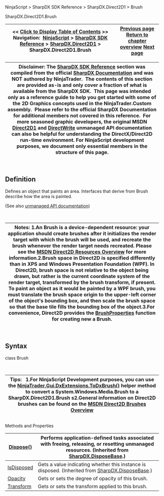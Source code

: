 ﻿


NinjaScript \> SharpDX SDK Reference \> SharpDX.Direct2D1 \> Brush






















SharpDX.Direct2D1\.Brush







| \<\< [Click to Display Table of Contents](sharpdx_direct2d1_brush.md) \>\> **Navigation:**     [NinjaScript](ninjascript.md) \> [SharpDX SDK Reference](sharpdx_sdk_reference.md) \> [SharpDX.Direct2D1](sharpdx_direct2d1.md) \> SharpDX.Direct2D1\.Brush | [Previous page](sharpdx_direct2d1_arcsize.md) [Return to chapter overview](sharpdx_direct2d1.md) [Next page](sharpdx_direct2d1_brush_opacity.md) |
| --- | --- |













| Disclaimer: The [SharpDX SDK Reference](sharpdx_sdk_reference.md) section was compiled from the official [SharpDX Documentation](http://sharpdx.org/) and was NOT authored by NinjaTrader.  The contents of this section are provided as\-is and only cover a fraction of what is available from the SharpDX SDK.  This page was intended only as a reference guide to help you get started with some of the 2D Graphics concepts used in the NinjaTrader.Custom assembly.  Please refer to the official SharpDX Documentation for additional members not covered in this reference.  For more seasoned graphic developers, the original MSDN [Direct2D1](https://msdn.microsoft.com/en-us/library/windows/desktop/dd370990.aspx) and [DirectWrite](https://msdn.microsoft.com/en-us/library/windows/desktop/dd368038.aspx) unmanaged API documentation can also be helpful for understanding the DirectX/Direct2D run\-time environment. For NinjaScript development purposes, we document only essential members in the structure of this page. |
| --- |



 


## 


## Definition


Defines an object that paints an area. Interfaces that derive from Brush describe how the area is painted. 


(See also [unmanaged API documentation](http://msdn.microsoft.com/en-us/library/dd371173.aspx))


 




| Notes: 1\.An Brush is a device\-dependent resource: your application should create brushes after it initializes the render target with which the brush will be used, and recreate the brush whenever the render target needs recreated. Please see the [MSDN Direct2D Resources Overview](https://msdn.microsoft.com/en-us/library/dd756757(v=vs.85).aspx) for more information.2\.Brush space in Direct2D is specified differently than in XPS and Windows Presentation Foundation (WPF). In Direct2D, brush space is not relative to the object being drawn, but rather is the current coordinate system of the render target, transformed by the brush transform, if present. To paint an object as it would be painted by a WPF brush, you must translate the brush space origin to the upper\-left corner of the object's bounding box, and then scale the brush space so that the base tile fills the bounding box of the object.3\.For convenience, Direct2D provides the [BrushProperties](sharpdx_direct2d1_brushproperties.md) function for creating new a Brush. |
| --- |



 


## Syntax


class Brush


 




| Tips:   1\.For NinjaScript Development purposes, you can use the [NinjaTrader.Gui.DxExtensions.ToDxBrush()](dxextensions_todxbrush.md) helper method to convert a System.Windows.Media.Brush to a SharpDX.Direct2D1\.Brush s2\.General information on Direct2D brushes can be found on the [MSDN Direct2D Brushes Overview](https://msdn.microsoft.com/en-us/library/dd756651(v=vs.85).aspx) |
| --- |



## 


## 


Methods and Properties




| [Dispose()](sharpdx_disposebase_dispose.md) | Performs application\-defined tasks associated with freeing, releasing, or resetting unmanaged resources. (Inherited from [SharpDX.DisposeBase](sharpdx_disposebase.md).) |
| --- | --- |
| [IsDisposed](sharpdx_disposebase_isdisposed.md) | Gets a value indicating whether this instance is disposed. (Inherited from [SharpDX.DisposeBase](sharpdx_disposebase.md).) |
| [Opacity](sharpdx_direct2d1_brush_opacity.md) | Gets or sets the degree of opacity of this brush. |
| [Transform](sharpdx_direct2d1_brush_transform.md) | Gets or sets the transform applied to this brush. |









